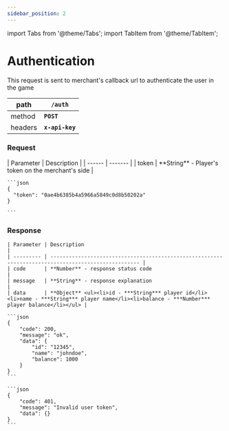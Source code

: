 ```yaml
---
sidebar_position: 2
---
```


import Tabs from '@theme/Tabs';
import TabItem from '@theme/TabItem';

# Authentication

This request is sent to merchant's callback url to authenticate the user in the game

| path    | **`/auth`**     |
| ------- | --------------- |
| method  | **`POST`**      |
| headers | **`x-api-key`** |

### Request

<Tabs>
  <TabItem value="parameters" label="Parameters">
    | Parameter   | Description |
    | ------ | ------- |
    | token | **String** - Player's token on the merchant's side  |
  </TabItem>
  
  <TabItem value="example" label="Example">

    ```json
    {
      "token": "0ae4b6385b4a5966a5849c0d8b50202a"
    }

    ```

  </TabItem>

</Tabs>

### Response

<Tabs>
  <TabItem value="parameters" label="Parameters">

    | Parameter | Description                                                                                         |
    | --------- | --------------------------------------------------------------------------------------------------- |
    | code      | **Number** - response status code                                                                       |
    | message   | **String** - response explanation                                                                       |
    | data      | **Object** <ul><li>id - ***String*** player id</li><li>name - ***String*** player name</li><li>balance - ***Number*** player balance</li></ul> |

  </TabItem>

  <TabItem value="success" label="Success Example">

    ```json
    {
        "code": 200,
        "message": "ok",
        "data": {
            "id": "12345",
            "name": "johndoe",
            "balance": 1000
        }
    }
    ```

  </TabItem>

  <TabItem value="error" label="Error Example">

    ```json
    {
        "code": 401,
        "message": "Invalid user token",
        "data": {}
    }
    ```

  </TabItem>
</Tabs>
